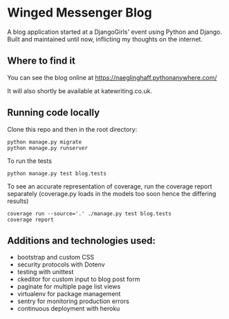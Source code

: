 # Winged Messenger Blog

A blog application started at a DjangoGirls' event using Python and Django. Built and maintained until now, inflicting my thoughts on the internet.

## Where to find it ##

You can see the blog online at https://naeglinghaff.pythonanywhere.com/

It will also shortly be available at katewriting.co.uk.

## Running code locally

Clone this repo and then in the root directory:

```
python manage.py migrate
python manage.py runserver
```

To run the tests

```
python manage.py test blog.tests
```

To see an accurate representation of coverage, run the coverage report separately (coverage.py loads in the models too soon hence the differing results)
```
coverage run --source='.' ./manage.py test blog.tests
coverage report
```

## Additions and technologies used:

* bootstrap and custom CSS
* security protocols with Dotenv
* testing with unittest
* ckeditor for custom input to blog post form
* paginate for multiple page list views
* virtualenv for package management
* sentry for monitoring production errors
* continuous deployment with heroku
